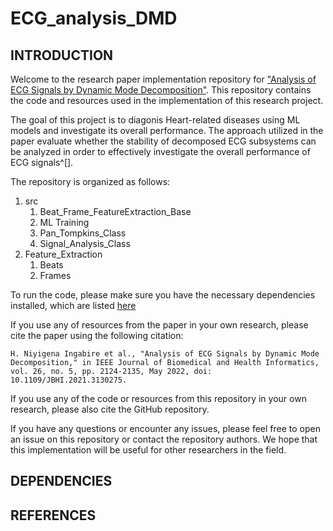 # ECG_analysis_DMD

## **INTRODUCTION**

Welcome to the research paper implementation repository for ["Analysis of ECG Signals by Dynamic Mode Decomposition"](https://ieeexplore.ieee.org/abstract/document/9626454). This repository contains the code and resources used in the implementation of this research project.

The goal of this project is to diagonis Heart-related diseases using ML models and investigate its overall performance. The approach utilized in the paper evaluate whether the stability of decomposed ECG subsystems can be analyzed in order to effectively investigate the overall performance of ECG signals^[].

The repository is organized as follows:
1. src
    1. Beat_Frame_FeatureExtraction_Base
    2. ML Training
    3. Pan_Tompkins_Class
    4. Signal_Analysis_Class
2. Feature_Extraction
    1. Beats
    2. Frames

To run the code, please make sure you have the necessary dependencies installed, which are listed [here](#-**DEPENDENCIES** )

If you use any of resources from the paper in your own research, please cite the paper using the following citation:

    H. Niyigena Ingabire et al., "Analysis of ECG Signals by Dynamic Mode Decomposition," in IEEE Journal of Biomedical and Health Informatics, vol. 26, no. 5, pp. 2124-2135, May 2022, doi: 10.1109/JBHI.2021.3130275.
    

If you use any of the code or resources from this repository in your own research, please also cite the GitHub repository.


If you have any questions or encounter any issues, please feel free to open an issue on this repository or contact the repository authors. We hope that this implementation will be useful for other researchers in the field.

## **DEPENDENCIES**
## **REFERENCES**

